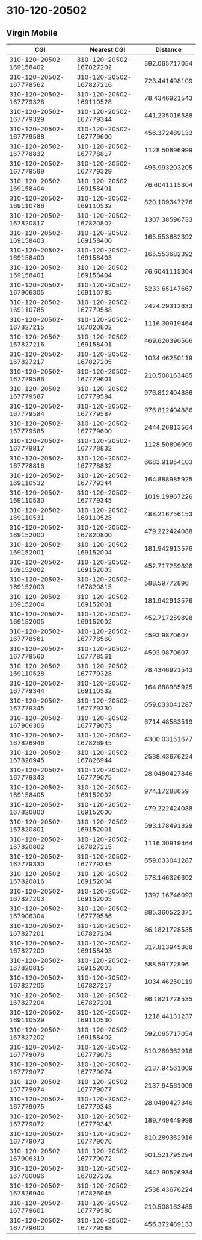 # 310-120-20502
## Virgin Mobile


| CGI | Nearest CGI | Distance |
|-----|-------------|----------|
| 310-120-20502-169158402 | 310-120-20502-167827202 | 592.065717054 |
| 310-120-20502-167778562 | 310-120-20502-167827216 | 723.441498109 |
| 310-120-20502-167779328 | 310-120-20502-169110528 | 78.4346921543 |
| 310-120-20502-167779329 | 310-120-20502-167779344 | 441.235016588 |
| 310-120-20502-167779588 | 310-120-20502-167779600 | 456.372489133 |
| 310-120-20502-167778832 | 310-120-20502-167778817 | 1128.50896999 |
| 310-120-20502-167779589 | 310-120-20502-167779329 | 495.993203205 |
| 310-120-20502-169158404 | 310-120-20502-169158401 | 76.6041115304 |
| 310-120-20502-169110786 | 310-120-20502-169110532 | 820.109347276 |
| 310-120-20502-167820817 | 310-120-20502-167820802 | 1307.38596733 |
| 310-120-20502-169158403 | 310-120-20502-169158400 | 165.553682392 |
| 310-120-20502-169158400 | 310-120-20502-169158403 | 165.553682392 |
| 310-120-20502-169158401 | 310-120-20502-169158404 | 76.6041115304 |
| 310-120-20502-167906305 | 310-120-20502-169110785 | 5233.65147667 |
| 310-120-20502-169110785 | 310-120-20502-167779588 | 2424.29312633 |
| 310-120-20502-167827215 | 310-120-20502-167820802 | 1116.30919464 |
| 310-120-20502-167827216 | 310-120-20502-169158401 | 469.620390566 |
| 310-120-20502-167827217 | 310-120-20502-167827205 | 1034.46250119 |
| 310-120-20502-167779586 | 310-120-20502-167779601 | 210.508163485 |
| 310-120-20502-167779587 | 310-120-20502-167779584 | 976.812404886 |
| 310-120-20502-167779584 | 310-120-20502-167779587 | 976.812404886 |
| 310-120-20502-167779585 | 310-120-20502-167779600 | 2444.26813564 |
| 310-120-20502-167778817 | 310-120-20502-167778832 | 1128.50896999 |
| 310-120-20502-167778816 | 310-120-20502-167778832 | 6683.91954103 |
| 310-120-20502-169110532 | 310-120-20502-167779344 | 164.888985925 |
| 310-120-20502-169110530 | 310-120-20502-167779345 | 1019.19967226 |
| 310-120-20502-169110531 | 310-120-20502-169110528 | 488.216756153 |
| 310-120-20502-169152000 | 310-120-20502-167820800 | 479.222424088 |
| 310-120-20502-169152001 | 310-120-20502-169152004 | 181.942913576 |
| 310-120-20502-169152002 | 310-120-20502-169152005 | 452.717259898 |
| 310-120-20502-169152003 | 310-120-20502-167820815 | 588.59772896 |
| 310-120-20502-169152004 | 310-120-20502-169152001 | 181.942913576 |
| 310-120-20502-169152005 | 310-120-20502-169152002 | 452.717259898 |
| 310-120-20502-167778561 | 310-120-20502-167778560 | 4593.9870607 |
| 310-120-20502-167778560 | 310-120-20502-167778561 | 4593.9870607 |
| 310-120-20502-169110528 | 310-120-20502-167779328 | 78.4346921543 |
| 310-120-20502-167779344 | 310-120-20502-169110532 | 164.888985925 |
| 310-120-20502-167779345 | 310-120-20502-167779330 | 659.033041287 |
| 310-120-20502-167906306 | 310-120-20502-167779073 | 6714.48583519 |
| 310-120-20502-167826946 | 310-120-20502-167826945 | 4300.03151677 |
| 310-120-20502-167826945 | 310-120-20502-167826944 | 2538.43676224 |
| 310-120-20502-167779343 | 310-120-20502-167779075 | 28.0480427846 |
| 310-120-20502-169158405 | 310-120-20502-169152002 | 974.17288659 |
| 310-120-20502-167820800 | 310-120-20502-169152000 | 479.222424088 |
| 310-120-20502-167820801 | 310-120-20502-169152001 | 593.178491829 |
| 310-120-20502-167820802 | 310-120-20502-167827215 | 1116.30919464 |
| 310-120-20502-167779330 | 310-120-20502-167779345 | 659.033041287 |
| 310-120-20502-167820816 | 310-120-20502-169152004 | 578.146326692 |
| 310-120-20502-167827203 | 310-120-20502-169152005 | 1392.16746093 |
| 310-120-20502-167906304 | 310-120-20502-167779586 | 885.360522371 |
| 310-120-20502-167827201 | 310-120-20502-167827204 | 86.1821728535 |
| 310-120-20502-167827200 | 310-120-20502-169158403 | 317.813945388 |
| 310-120-20502-167820815 | 310-120-20502-169152003 | 588.59772896 |
| 310-120-20502-167827205 | 310-120-20502-167827217 | 1034.46250119 |
| 310-120-20502-167827204 | 310-120-20502-167827201 | 86.1821728535 |
| 310-120-20502-169110529 | 310-120-20502-169110530 | 1218.44131237 |
| 310-120-20502-167827202 | 310-120-20502-169158402 | 592.065717054 |
| 310-120-20502-167779076 | 310-120-20502-167779073 | 810.289362916 |
| 310-120-20502-167779077 | 310-120-20502-167779074 | 2137.94561009 |
| 310-120-20502-167779074 | 310-120-20502-167779077 | 2137.94561009 |
| 310-120-20502-167779075 | 310-120-20502-167779343 | 28.0480427846 |
| 310-120-20502-167779072 | 310-120-20502-167779343 | 189.749449998 |
| 310-120-20502-167779073 | 310-120-20502-167779076 | 810.289362916 |
| 310-120-20502-167906319 | 310-120-20502-167779072 | 501.521795294 |
| 310-120-20502-167780096 | 310-120-20502-167827202 | 3447.90526934 |
| 310-120-20502-167826944 | 310-120-20502-167826945 | 2538.43676224 |
| 310-120-20502-167779601 | 310-120-20502-167779586 | 210.508163485 |
| 310-120-20502-167779600 | 310-120-20502-167779588 | 456.372489133 |
